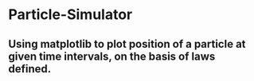 # Particle-Simulator
## Using matplotlib to plot position of a particle at given time intervals, on the basis of laws defined.
